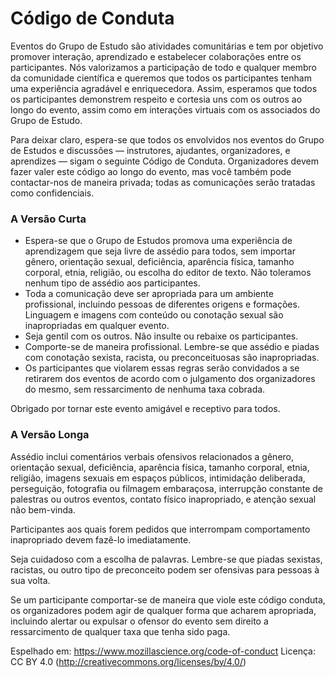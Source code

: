 # Código de Conduta

Eventos do Grupo de Estudo são atividades comunitárias e tem por objetivo promover interação, aprendizado e estabelecer colaborações entre os participantes. Nós valorizamos a participação de todo e qualquer membro da comunidade científica e queremos que todos os participantes tenham uma experiência agradável e enriquecedora. Assim, esperamos que todos os participantes demonstrem respeito e cortesia uns com os outros ao longo do evento, assim como em interações virtuais com os associados do Grupo de Estudo.

Para deixar claro, espera-se que todos os envolvidos nos eventos do Grupo de Estudos e discussões — instrutores, ajudantes, organizadores, e aprendizes — sigam o seguinte Código de Conduta. Organizadores devem fazer valer este código ao longo do evento, mas você também pode contactar-nos de maneira privada; todas as comunicações serão tratadas como confidenciais.

### A Versão Curta

 - Espera-se que o Grupo de Estudos promova uma experiência de aprendizagem que seja livre de assédio para todos, sem importar gênero, orientação sexual, deficiência, aparência física, tamanho corporal, etnia, religião, ou escolha do editor de texto. Não toleramos nenhum tipo de assédio aos participantes.
 - Toda a comunicação deve ser apropriada para um ambiente profissional, incluindo pessoas de diferentes origens e formações. Linguagem e imagens com conteúdo ou conotação sexual são inapropriadas em qualquer evento.
 - Seja gentil com os outros. Não insulte ou rebaixe os participantes.
 - Comporte-se de maneira profissional. Lembre-se que assédio e piadas com conotação sexista, racista, ou preconceituosas são inapropriadas.
 - Os participantes que violarem essas regras serão convidados a se retirarem dos eventos de acordo com o julgamento dos organizadores do mesmo, sem ressarcimento de nenhuma taxa cobrada.

Obrigado por tornar este evento amigável e receptivo para todos.

### A Versão Longa

Assédio inclui comentários verbais ofensivos relacionados a gênero,  orientação sexual, deficiência, aparência física, tamanho corporal, etnia, religião, imagens sexuais em espaços públicos, intimidação deliberada, perseguição, fotografia ou filmagem embaraçosa, interrupção constante de palestras ou outros eventos, contato físico inapropriado, e atenção sexual não bem-vinda.

Participantes aos quais forem pedidos que interrompam comportamento inapropriado devem fazê-lo imediatamente.

Seja cuidadoso com a escolha de palavras. Lembre-se que piadas sexistas, racistas, ou outro tipo de preconceito podem ser ofensivas para pessoas à sua volta.

Se um participante comportar-se de maneira que viole este código conduta, os organizadores podem agir de qualquer forma que acharem apropriada, incluindo alertar ou expulsar o ofensor do evento sem direito a ressarcimento de qualquer taxa que tenha sido paga.

Espelhado em: https://www.mozillascience.org/code-of-conduct
Licença: CC BY 4.0 (http://creativecommons.org/licenses/by/4.0/)
